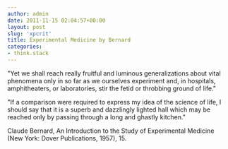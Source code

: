 ```yaml
---
author: admin
date: 2011-11-15 02:04:57+00:00
layout: post
slug: 'xpcrit'
title: Experimental Medicine by Bernard 
categories:
- think.stack
---
```


"Yet we shall reach really fruitful and luminous generalizations about vital phenomena only in so far as we ourselves experiment and, in hospitals, amphitheaters, or laboratories, stir the fetid or throbbing ground of life."

"If a comparison were required to express my idea of the science of life, I should say that it is a superb and dazzlingly lighted hall which may be reached only by passing through a long and ghastly kitchen."

Claude Bernard, An Introduction to the Study of Experimental Medicine (New York: Dover Publications, 1957), 15.

